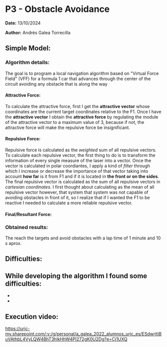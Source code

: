 # P3 - Obstacle Avoidance
**Date:** 13/10/2024

**Author:** Andrés Galea Torrecilla

## Simple Model:

### Algorithm details:
The goal is to program a local navigation algorithm based on "Virtual Force Field" (VFF) for a formula 1 car that advances through the center of the circuit avoiding any obstacle that is along the way

#### Attractive Force:
To calculate the attractive force, first I get the **attractive vector** whose coordinates are the current target coordinates relative to the F1. Once I have the **attractive vector** I obtain the **attractive force** by regulating the module of the attractive vector to a maximum value of 3, because if not, the attractive force will make the repulsive force be insignificant.

#### Repulsive Force:
Repulsive force is calculated as the *weighted* sum of all repulsive vectors.
To calculate each repulsive vector, the first thing to do is to transform the information of every single measure of the laser into a vector.
Once the vector is calculated in polar coordiantes, I apply a kind of *filter* through which I increase or decrease the importance of that vector taking into account **how far** is it from F1 and if it is located in **the front or on the sides**.
The final repulsive vector is calculated as the sum of all repulsive vectors in *cartesian coordinates*. I first thought about calculating as the mean of all repulsive vector however, that system that system was not capable of avoiding obstacles in front of it, so I realize that if I wanted the F1 to be reactive I needed to calculate a more reliable repulsive vector.






#### Final/Resultant Force:

### Obtained results:
The reach the targets and avoid obstacles with a lap time of 1 minute and 10 s aprox.

## Difficulties:

While developing the algorithm I found some difficulties:
  - 
  
  - 

  - 

## Execution video:
https://urjc-my.sharepoint.com/:v:/g/personal/a_galea_2022_alumnos_urjc_es/ESdwrjtiBuVAthbL4VyLQW4BhT3hlkHhW4PI272gK0U2Dg?e=Cj1UXQ

